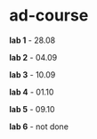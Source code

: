 # ad-course
**lab 1** - 28.08

**lab 2** - 04.09

**lab 3** - 10.09

**lab 4** - 01.10

**lab 5** - 09.10

**lab 6** - not done